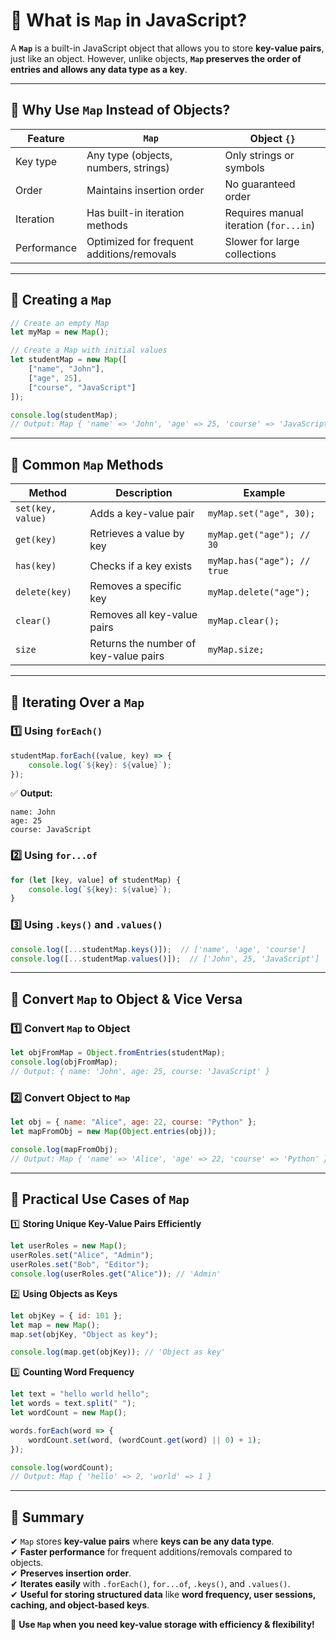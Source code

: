 # **🔹 What is `Map` in JavaScript?**  
A **`Map`** is a built-in JavaScript object that allows you to store **key-value pairs**, just like an object. However, unlike objects, **`Map` preserves the order of entries and allows any data type as a key**.

---

## **🔹 Why Use `Map` Instead of Objects?**
| Feature | `Map` | Object `{}` |
|---------|------|-------------|
| Key type | Any type (objects, numbers, strings) | Only strings or symbols |
| Order | Maintains insertion order | No guaranteed order |
| Iteration | Has built-in iteration methods | Requires manual iteration (`for...in`) |
| Performance | Optimized for frequent additions/removals | Slower for large collections |

---

## **🔹 Creating a `Map`**
```javascript
// Create an empty Map
let myMap = new Map();

// Create a Map with initial values
let studentMap = new Map([
    ["name", "John"],
    ["age", 25],
    ["course", "JavaScript"]
]);

console.log(studentMap);
// Output: Map { 'name' => 'John', 'age' => 25, 'course' => 'JavaScript' }
```

---

## **🔹 Common `Map` Methods**
| Method | Description | Example |
|--------|-------------|---------|
| `set(key, value)` | Adds a key-value pair | `myMap.set("age", 30);` |
| `get(key)` | Retrieves a value by key | `myMap.get("age"); // 30` |
| `has(key)` | Checks if a key exists | `myMap.has("age"); // true` |
| `delete(key)` | Removes a specific key | `myMap.delete("age");` |
| `clear()` | Removes all key-value pairs | `myMap.clear();` |
| `size` | Returns the number of key-value pairs | `myMap.size;` |

---

## **🔹 Iterating Over a `Map`**
### **1️⃣ Using `forEach()`**
```javascript
studentMap.forEach((value, key) => {
    console.log(`${key}: ${value}`);
});
```
✅ **Output:**
```
name: John
age: 25
course: JavaScript
```

### **2️⃣ Using `for...of`**
```javascript
for (let [key, value] of studentMap) {
    console.log(`${key}: ${value}`);
}
```

### **3️⃣ Using `.keys()` and `.values()`**
```javascript
console.log([...studentMap.keys()]);  // ['name', 'age', 'course']
console.log([...studentMap.values()]);  // ['John', 25, 'JavaScript']
```

---

## **🔹 Convert `Map` to Object & Vice Versa**
### **1️⃣ Convert `Map` to Object**
```javascript
let objFromMap = Object.fromEntries(studentMap);
console.log(objFromMap);
// Output: { name: 'John', age: 25, course: 'JavaScript' }
```

### **2️⃣ Convert Object to `Map`**
```javascript
let obj = { name: "Alice", age: 22, course: "Python" };
let mapFromObj = new Map(Object.entries(obj));

console.log(mapFromObj);
// Output: Map { 'name' => 'Alice', 'age' => 22, 'course' => 'Python' }
```

---

## **🔹 Practical Use Cases of `Map`**
1️⃣ **Storing Unique Key-Value Pairs Efficiently**  
```javascript
let userRoles = new Map();
userRoles.set("Alice", "Admin");
userRoles.set("Bob", "Editor");
console.log(userRoles.get("Alice")); // 'Admin'
```

2️⃣ **Using Objects as Keys**
```javascript
let objKey = { id: 101 };
let map = new Map();
map.set(objKey, "Object as key");

console.log(map.get(objKey)); // 'Object as key'
```

3️⃣ **Counting Word Frequency**
```javascript
let text = "hello world hello";
let words = text.split(" ");
let wordCount = new Map();

words.forEach(word => {
    wordCount.set(word, (wordCount.get(word) || 0) + 1);
});

console.log(wordCount); 
// Output: Map { 'hello' => 2, 'world' => 1 }
```

---

## **🔹 Summary**
✔ `Map` stores **key-value pairs** where **keys can be any data type**.  
✔ **Faster performance** for frequent additions/removals compared to objects.  
✔ **Preserves insertion order**.  
✔ **Iterates easily** with `.forEach()`, `for...of`, `.keys()`, and `.values()`.  
✔ **Useful for storing structured data** like **word frequency, user sessions, caching, and object-based keys**.

🚀 **Use `Map` when you need key-value storage with efficiency & flexibility!**
